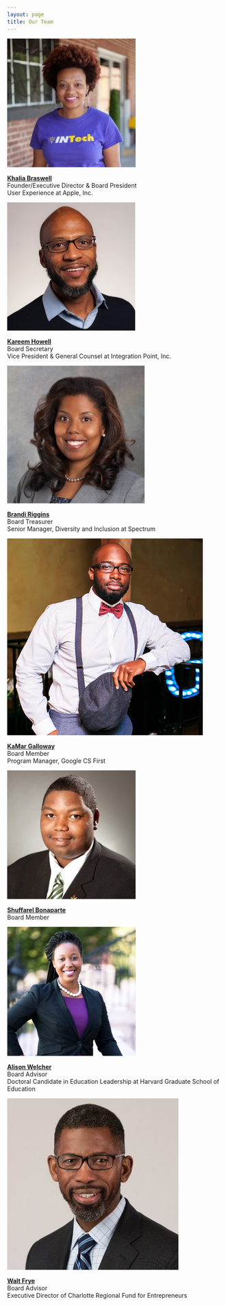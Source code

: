 ```yaml
---
layout: page
title: Our Team
---
```

<section>
 <div class="inner">
      <div class="box alt">
  <div class="row uniform 50%">
    <div class="4u"><span class="image fit"><img src="/images/board/khalia-headshot.jpg" alt="" />
      <p><strong><a href="https://www.linkedin.com/in/khaliabraswell/" target="_blank">Khalia Braswell</a></strong><br />Founder/Executive Director & Board President<br />User Experience at Apple, Inc.</p>
    </span></div>
    <div class="4u"><span class="image fit"><img src="/images/board/kareem-headshot.jpg" alt="" />
      <p><strong><a href="https://www.linkedin.com/in/kareem-howell-58604713/" target="_blank">Kareem Howell</a></strong><br />Board Secretary<br />Vice President & General Counsel at Integration Point, Inc.</p>
    </span></div>
      <div class="4u"><span class="image fit"><img src="/images/board/brandi-headshot.jpg" alt="" />
      <p><strong><a href="https://www.linkedin.com/in/brandimontgomeryriggins/" target="_blank">Brandi Riggins</a></strong><br />Board Treasurer<br />Senior Manager, Diversity and Inclusion at Spectrum</p>
    </span></div>
    <div class="4u"><span class="image fit"><img src="/images/board/kamar-headshot.jpg" alt="" />
      <p><strong><a href="https://www.linkedin.com/in/techwonder21/" target="_blank">KaMar Galloway</a></strong><br />Board Member<br />Program Manager, Google CS First</p>
    </span></div>
    <div class="4u"><span class="image fit"><img src="/images/board/shuffarel-headshot.jpg" alt="" />
      <p><strong><a href="https://www.linkedin.com/in/shuffarelb/" target="_blank">Shuffarel Bonaparte</a></strong><br />Board Member<br /></p>
    </span></div>
  </div>
  <div class="row uniform 50%">
    <div class="4u"><span class="image fit"><img src="/images/board/alison-headshot.jpg" alt="" />
      <p><strong><a href="https://www.linkedin.com/in/alisonwelcher/" target="_blank">Alison Welcher</a></strong><br />Board Advisor<br />Doctoral Candidate in Education Leadership at Harvard Graduate School of Education</p>
    </span></div>
    <div class="4u"><span class="image fit"><img src="/images/board/walt-headshot.jpg" alt="" />
      <p><strong><a href="https://www.linkedin.com/in/walterfrye88/" target="_blank">Walt Frye</a></strong><br />Board Advisor<br />Executive Director of Charlotte Regional Fund for Entrepreneurs</p>
    </span></div>
  </div>
</div>
</div></section>
